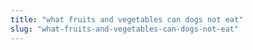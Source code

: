 ```yaml
---
title: "what fruits and vegetables can dogs not eat"
slug: "what-fruits-and-vegetables-can-dogs-not-eat"
---
```


